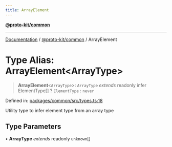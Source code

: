 ```yaml
---
title: ArrayElement
---
```


[**@proto-kit/common**](../README.md)

***

[Documentation](../../../README.md) / [@proto-kit/common](../README.md) / ArrayElement

# Type Alias: ArrayElement\<ArrayType\>

> **ArrayElement**\<`ArrayType`\>: `ArrayType` *extends* readonly infer ElementType[] ? `ElementType` : `never`

Defined in: [packages/common/src/types.ts:18](https://github.com/proto-kit/framework/blob/4d6b3b6da51b3edee0fbf25ce72c1f59ec61e891/packages/common/src/types.ts#L18)

Utility type to infer element type from an array type

## Type Parameters

• **ArrayType** *extends* readonly `unknown`[]
